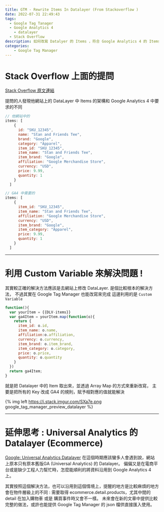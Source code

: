 ```yaml
---
title: GTM - Rewrite Items In Datalayer (From Stackoverflow )
date: 2022-07-31 22:49:43
tags: 
  - Google Tag Tanager
  - Google Analytics 4
	- datalayer
  - Stack Overflow
description: 如何改寫 Datalyer 的 Items ，符合 Google Analytics 4 的 Items 規格
categories: 
	- Google Tag Manager
---
```



# Stack Overflow 上面的提問

[Stack Overflow 原文連結](https://stackoverflow.com/questions/73098387/can-ecommerce-item-for-ga4-add-to-cart-event-have-custom-parameters/)

提問的人發現他網站上的 DataLayer 中 Items 的架構和 Google Analytics 4 中要求的不同

```javascript
// 他網站中的
items: [
    {
      id: "SKU_12345",
      name: "Stan and Friends Tee",
      brand: "Google",
      category: "Apparel",
      item_id: "SKU_12345",
      item_name: "Stan and Friends Tee",
      item_brand: "Google",
      affiliation: "Google Merchandise Store",
      currency: "USD",
      price: 9.99,
      quantity: 1
    }
  ]
```

```javascript
// GA4 中需要的
items: [
    {
      item_id: "SKU_12345",
      item_name: "Stan and Friends Tee",
      affiliation: "Google Merchandise Store",
      currency: "USD",
      item_brand: "Google",
      item_category: "Apparel",
      price: 9.99,
      quantity: 1
    }
  ]
```



---

# 利用 Custom Variable 來解決問題 !

其實較正確的解決方法應該是去網站上修改 DataLayer. 是個比較根本的解決方法，
不過其實在 Google Tag Manager 也能改寫來完成
這邊利用的是 ```Custom Variable``` 

```javascript
function(){
  var yourItem = {{DLV-items}}
  var ga4Item = yourItem.map(function(o){
    return {
      item_id: o.id,
      item_name: o.name,
      affiliation:o.affiliation,
      currency: o.currency,
      item_brand: o.item_brand,
      item_category: o.category,
      price: o.price,
      quantity: o.quantity
    }
  })
  return ga4Item;
}

```

就是把 Datalayer 中的 Item 取出來，並透過 Array Map 的方式來重新改寫，
主要是把所有的 Key 改成 GA4 的規則，賦予相對應的值就能解決

{% img left	https://i.stack.imgur.com/SXa7e.png google_tag_manager_preview_datalayer %}

---

# 延伸思考 : Universal Analytics 的 Datalayer (Ecommerce)


[Google: Universal Analytics Datalayer](https://developers.google.com/analytics/devguides/collection/ua/gtm/enhanced-ecommerce#details)
在這個時期應該蠻多人會遇到說，網站上原本只有原本舊版GA (Universal Analytics) 的 Datalayer。 
偏偏又是在電商平台或是缺少工程人力幫忙時，怎麼能順利的將資料沿用到 Google Analytics 4 上。

其實按照這個解決方法，也可以沿用到這個情境上，提醒的地方是比較麻煩的地方會在物件層級上的不同 :
需要取得 ecommerce.detail.products，尤其中間的 detail 在加入購物車 或是 購買事件時又會不一樣。
未來會在新的文章中提供比較完整的做法，或許也能提供 Google Tag Manager 的 json 檔供直接匯入使用。

